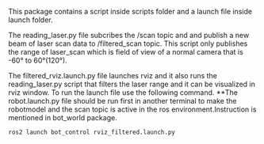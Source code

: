 This package contains a script inside scripts folder and a launch file inside launch folder.

The reading_laser.py file subcribes the /scan topic and and publish a new beam of laser scan data to /filtered_scan topic. This script only publishes the range of laser_scan which is field of view of a normal camera that is -60° to 60°(120°).

The filtered_rviz.launch.py file launches rviz and it also runs the reading_laser.py script that filters the laser range and it can be visualized in rviz window.
To run the launch file use the following command. **The robot.launch.py file should be run first in another terminal to make the robotmodel and the scan topic is active in the ros environment.Instruction is mentioned in bot_world package.

    ros2 launch bot_control rviz_filtered.launch.py
